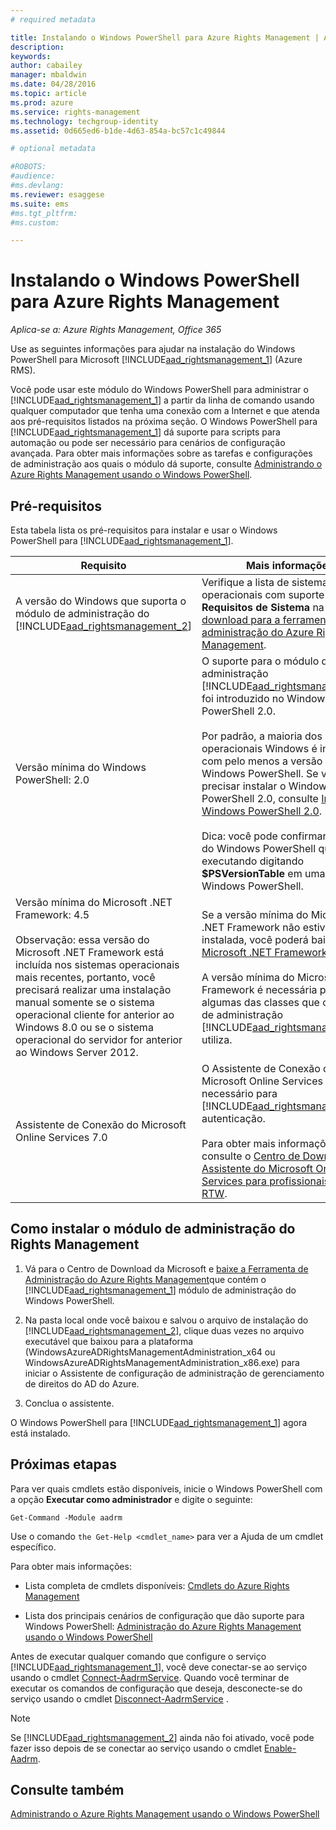 ```yaml
---
# required metadata

title: Instalando o Windows PowerShell para Azure Rights Management | Azure RMS
description:
keywords:
author: cabailey
manager: mbaldwin
ms.date: 04/28/2016
ms.topic: article
ms.prod: azure
ms.service: rights-management
ms.technology: techgroup-identity
ms.assetid: 0d665ed6-b1de-4d63-854a-bc57c1c49844

# optional metadata

#ROBOTS:
#audience:
#ms.devlang:
ms.reviewer: esaggese
ms.suite: ems
#ms.tgt_pltfrm:
#ms.custom:

---
```


# Instalando o Windows PowerShell para Azure Rights Management

*Aplica-se a: Azure Rights Management, Office 365*

Use as seguintes informações para ajudar na instalação do Windows PowerShell para Microsoft [!INCLUDE[aad_rightsmanagement_1](../includes/aad_rightsmanagement_1_md.md)] (Azure RMS).

Você pode usar este módulo do Windows PowerShell para administrar o [!INCLUDE[aad_rightsmanagement_1](../includes/aad_rightsmanagement_1_md.md)] a partir da linha de comando usando qualquer computador que tenha uma conexão com a Internet e que atenda aos pré-requisitos listados na próxima seção. O Windows PowerShell para [!INCLUDE[aad_rightsmanagement_1](../includes/aad_rightsmanagement_1_md.md)] dá suporte para scripts para automação ou pode ser necessário para cenários de configuração avançada. Para obter mais informações sobre as tarefas e configurações de administração aos quais o módulo dá suporte, consulte [Administrando o Azure Rights Management usando o Windows PowerShell](administer-powershell.md).

## Pré-requisitos
Esta tabela lista os pré-requisitos para instalar e usar o Windows PowerShell para [!INCLUDE[aad_rightsmanagement_1](../includes/aad_rightsmanagement_1_md.md)].

|Requisito|Mais informações|
|---------------|--------------------|
|A versão do Windows que suporta o módulo de administração do [!INCLUDE[aad_rightsmanagement_2](../includes/aad_rightsmanagement_2_md.md)]|Verifique a lista de sistemas operacionais com suporte na seção **Requisitos de Sistema** na [página de download para a ferramenta de administração do Azure Rights Management](http://go.microsoft.com/fwlink/?LinkId=257721).|
|Versão mínima do Windows PowerShell: 2.0|O suporte para o módulo de administração [!INCLUDE[aad_rightsmanagement_2](../includes/aad_rightsmanagement_2_md.md)] foi introduzido no Windows PowerShell 2.0.<br /><br />Por padrão, a maioria dos sistemas operacionais Windows é instalada com pelo menos a versão 2.0 do Windows PowerShell. Se você precisar instalar o Windows PowerShell 2.0, consulte [Instalar o Windows PowerShell 2.0](http://msdn.microsoft.com/library/ff637750.aspx).<br /><br />Dica: você pode confirmar a versão do Windows PowerShell que está executando digitando **$PSVersionTable** em uma sessão do Windows PowerShell.|
|Versão mínima do Microsoft .NET Framework: 4.5<br /><br />Observação: essa versão do Microsoft .NET Framework está incluída nos sistemas operacionais mais recentes, portanto, você precisará realizar uma instalação manual somente se o sistema operacional cliente for anterior ao Windows 8.0 ou se o sistema operacional do servidor for anterior ao Windows Server 2012.|Se a versão mínima do Microsoft .NET Framework não estiver instalada, você poderá baixar o [Microsoft .NET Framework 4.5](http://www.microsoft.com/download/details.aspx?id=30653).<br /><br />A versão mínima do Microsoft .NET Framework é necessária para algumas das classes que o módulo de administração [!INCLUDE[aad_rightsmanagement_2](../includes/aad_rightsmanagement_2_md.md)] utiliza.|
|Assistente de Conexão do Microsoft Online Services 7.0|O Assistente de Conexão do Microsoft Online Services é necessário para [!INCLUDE[aad_rightsmanagement_1](../includes/aad_rightsmanagement_1_md.md)] autenticação.<br /><br />Para obter mais informações, consulte o [Centro de Download: Assistente do Microsoft Online Services para profissionais de TI RTW](http://www.microsoft.com/en-us/download/details.aspx?id=41950).|

## Como instalar o módulo de administração do Rights Management

1.  Vá para o Centro de Download da Microsoft e [baixe a Ferramenta de Administração do Azure Rights Management](https://go.microsoft.com/fwlink/?LinkId=257721)que contém o [!INCLUDE[aad_rightsmanagement_1](../includes/aad_rightsmanagement_1_md.md)] módulo de administração do Windows PowerShell.

2.  Na pasta local onde você baixou e salvou o arquivo de instalação do [!INCLUDE[aad_rightsmanagement_2](../includes/aad_rightsmanagement_2_md.md)], clique duas vezes no arquivo executável que baixou para a plataforma (WindowsAzureADRightsManagementAdministration_x64 ou WindowsAzureADRightsManagementAdministration_x86.exe) para iniciar o Assistente de configuração de administração de gerenciamento de direitos do AD do Azure.

3.  Conclua o assistente.

O Windows PowerShell para [!INCLUDE[aad_rightsmanagement_1](../includes/aad_rightsmanagement_1_md.md)] agora está instalado.

## Próximas etapas
Para ver quais cmdlets estão disponíveis, inicie o Windows PowerShell com a opção **Executar como administrador** e digite o seguinte:

```
Get-Command -Module aadrm
```
Use o comando `the Get-Help <cmdlet_name>` para ver a Ajuda de um cmdlet específico.

Para obter mais informações:

-   Lista completa de cmdlets disponíveis: [Cmdlets do Azure Rights Management](https://msdn.microsoft.com/library/windowsazure/dn629398.aspx)

-   Lista dos principais cenários de configuração que dão suporte para Windows PowerShell: [Administração do Azure Rights Management usando o Windows PowerShell](administer-powershell.md)

Antes de executar qualquer comando que configure o serviço [!INCLUDE[aad_rightsmanagement_1](../includes/aad_rightsmanagement_1_md.md)], você deve conectar-se ao serviço usando o cmdlet [Connect-AadrmService](https://msdn.microsoft.com/library/windowsazure/dn629415.aspx). Quando você terminar de executar os comandos de configuração que deseja, desconecte-se do serviço usando o cmdlet [Disconnect-AadrmService](https://msdn.microsoft.com/library/windowsazure/dn629416.aspx) .

> [!NOTE]
> Se [!INCLUDE[aad_rightsmanagement_2](../includes/aad_rightsmanagement_2_md.md)] ainda não foi ativado, você pode fazer isso depois de se conectar ao serviço usando o cmdlet [Enable-Aadrm](https://msdn.microsoft.com/library/windowsazure/dn629412.aspx).

## Consulte também
[Administrando o Azure Rights Management usando o Windows PowerShell](administer-powershell.md)


<!--HONumber=Apr16_HO4-->



